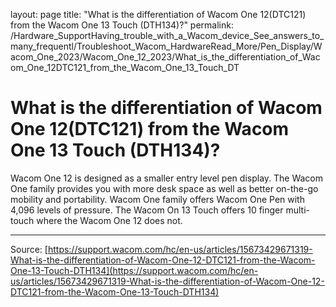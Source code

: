 layout: page
title: "What is the differentiation of Wacom One 12(DTC121) from the Wacom One 13 Touch (DTH134)?"
permalink: /Hardware_SupportHaving_trouble_with_a_Wacom_device_See_answers_to_many_frequentl/Troubleshoot_Wacom_HardwareRead_More/Pen_Display/Wacom_One_2023/Wacom_One_12_2023/What_is_the_differentiation_of_Wacom_One_12DTC121_from_the_Wacom_One_13_Touch_DT

# What is the differentiation of Wacom One 12(DTC121) from the Wacom One 13 Touch (DTH134)?

Wacom One 12 is designed as a smaller entry level pen display. The Wacom One family provides you with more desk space as well as better on-the-go mobility and portability. Wacom One family offers Wacom One Pen with 4,096 levels of pressure. The Wacom On 13 Touch offers 10 finger multi-touch where the Wacom One 12 does not.

---
Source: [https://support.wacom.com/hc/en-us/articles/15673429671319-What-is-the-differentiation-of-Wacom-One-12-DTC121-from-the-Wacom-One-13-Touch-DTH134](https://support.wacom.com/hc/en-us/articles/15673429671319-What-is-the-differentiation-of-Wacom-One-12-DTC121-from-the-Wacom-One-13-Touch-DTH134)
